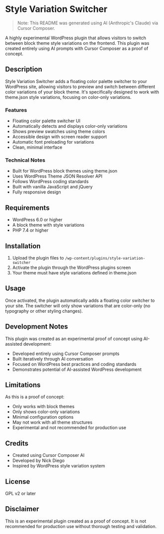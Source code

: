 # Style Variation Switcher

> Note: This README was generated using AI (Anthropic's Claude) via Cursor Composer.

A highly experimental WordPress plugin that allows visitors to switch between block theme style variations on the frontend. This plugin was created entirely using AI prompts with Cursor Composer as a proof of concept.

## Description

Style Variation Switcher adds a floating color palette switcher to your WordPress site, allowing visitors to preview and switch between different color variations of your block theme. It's specifically designed to work with theme.json style variations, focusing on color-only variations.

### Features

- Floating color palette switcher UI
- Automatically detects and displays color-only variations
- Shows preview swatches using theme colors
- Accessible design with screen reader support
- Automatic font preloading for variations
- Clean, minimal interface

### Technical Notes

- Built for WordPress block themes using theme.json
- Uses WordPress Theme JSON Resolver API
- Follows WordPress coding standards
- Built with vanilla JavaScript and jQuery
- Fully responsive design

## Requirements

- WordPress 6.0 or higher
- A block theme with style variations
- PHP 7.4 or higher

## Installation

1. Upload the plugin files to `/wp-content/plugins/style-variation-switcher`
2. Activate the plugin through the WordPress plugins screen
3. Your theme must have style variations defined in theme.json

## Usage

Once activated, the plugin automatically adds a floating color switcher to your site. The switcher will only show variations that are color-only (no typography or other styling changes).

## Development Notes

This plugin was created as an experimental proof of concept using AI-assisted development:
- Developed entirely using Cursor Composer prompts
- Built iteratively through AI conversation
- Focused on WordPress best practices and coding standards
- Demonstrates potential of AI-assisted WordPress development

## Limitations

As this is a proof of concept:
- Only works with block themes
- Only shows color-only variations
- Minimal configuration options
- May not work with all theme structures
- Experimental and not recommended for production use

## Credits

- Created using Cursor Composer AI
- Developed by Nick Diego
- Inspired by WordPress style variation system

## License

GPL v2 or later

## Disclaimer

This is an experimental plugin created as a proof of concept. It is not recommended for production use without thorough testing and validation. 